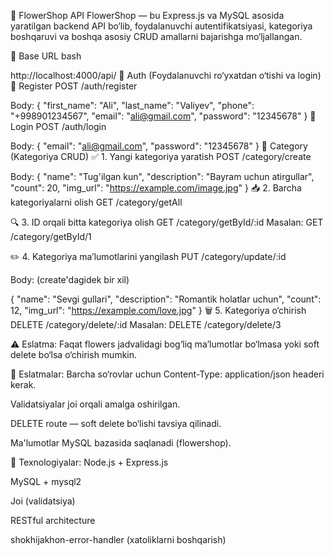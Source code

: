 🌸 FlowerShop API
FlowerShop — bu Express.js va MySQL asosida yaratilgan backend API bo‘lib, foydalanuvchi autentifikatsiyasi, kategoriya boshqaruvi va boshqa asosiy CRUD amallarni bajarishga mo‘ljallangan.

🚀 Base URL
bash

http://localhost:4000/api/
🔐 Auth (Foydalanuvchi ro‘yxatdan o‘tishi va login)
📌 Register
POST /auth/register

Body:
{
  "first_name": "Ali",
  "last_name": "Valiyev",
  "phone": "+998901234567",
  "email": "ali@gmail.com",
  "password": "12345678"
}
📌 Login
POST /auth/login

Body:
{
  "email": "ali@gmail.com",
  "password": "12345678"
}
📁 Category (Kategoriya CRUD)
✅ 1. Yangi kategoriya yaratish
POST /category/create

Body:
{
  "name": "Tug'ilgan kun",
  "description": "Bayram uchun atirgullar",
  "count": 20,
  "img_url": "https://example.com/image.jpg"
}
📥 2. Barcha kategoriyalarni olish
GET /category/getAll

🔍 3. ID orqali bitta kategoriya olish
GET /category/getById/:id
Masalan:
GET /category/getById/1

✏️ 4. Kategoriya ma’lumotlarini yangilash
PUT /category/update/:id

Body:
(create'dagidek bir xil)


{
  "name": "Sevgi gullari",
  "description": "Romantik holatlar uchun",
  "count": 12,
  "img_url": "https://example.com/love.jpg"
}
🗑 5. Kategoriya o‘chirish
DELETE /category/delete/:id
Masalan:
DELETE /category/delete/3

⚠️ Eslatma: Faqat flowers jadvalidagi bog‘liq ma’lumotlar bo‘lmasa yoki soft delete bo‘lsa o‘chirish mumkin.

📌 Eslatmalar:
Barcha so‘rovlar uchun Content-Type: application/json headeri kerak.

Validatsiyalar joi orqali amalga oshirilgan.

DELETE route — soft delete bo‘lishi tavsiya qilinadi.

Ma'lumotlar MySQL bazasida saqlanadi (flowershop).

🔧 Texnologiyalar:
Node.js + Express.js

MySQL + mysql2

Joi (validatsiya)

RESTful architecture

shokhijakhon-error-handler (xatoliklarni boshqarish)
